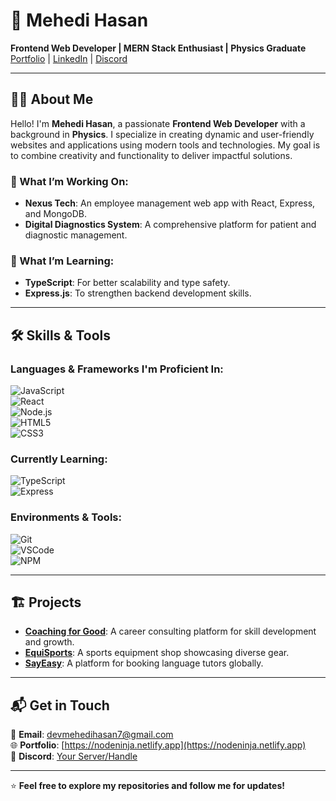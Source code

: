 # 👋 Mehedi Hasan  

**Frontend Web Developer | MERN Stack Enthusiast | Physics Graduate**  
[Portfolio](https://nodeninja.netlify.app) | [LinkedIn](https://www.linkedin.com/in/your-profile) | [Discord](https://discord.com/invite/your-server)  

---

## 👩‍💻 About Me  

Hello! I'm **Mehedi Hasan**, a passionate **Frontend Web Developer** with a background in **Physics**. I specialize in creating dynamic and user-friendly websites and applications using modern tools and technologies. My goal is to combine creativity and functionality to deliver impactful solutions.  

### 🚀 What I’m Working On:
- **Nexus Tech**: An employee management web app with React, Express, and MongoDB.  
- **Digital Diagnostics System**: A comprehensive platform for patient and diagnostic management.  

### 🌱 What I’m Learning:
- **TypeScript**: For better scalability and type safety.  
- **Express.js**: To strengthen backend development skills.  

---

## 🛠️ Skills & Tools  

### **Languages & Frameworks I'm Proficient In**:  
![JavaScript](https://img.shields.io/badge/JavaScript-F7DF1E?style=for-the-badge&logo=javascript&logoColor=black)  
![React](https://img.shields.io/badge/React-20232A?style=for-the-badge&logo=react&logoColor=61DAFB)  
![Node.js](https://img.shields.io/badge/Node.js-339933?style=for-the-badge&logo=nodedotjs&logoColor=white)  
![HTML5](https://img.shields.io/badge/HTML5-E34F26?style=for-the-badge&logo=html5&logoColor=white)  
![CSS3](https://img.shields.io/badge/CSS3-1572B6?style=for-the-badge&logo=css3&logoColor=white)  

### **Currently Learning**:  
![TypeScript](https://img.shields.io/badge/TypeScript-007ACC?style=for-the-badge&logo=typescript&logoColor=white)  
![Express](https://img.shields.io/badge/Express.js-000000?style=for-the-badge&logo=express&logoColor=white)  

### **Environments & Tools**:  
![Git](https://img.shields.io/badge/Git-F05032?style=for-the-badge&logo=git&logoColor=white)  
![VSCode](https://img.shields.io/badge/VS%20Code-0078D4?style=for-the-badge&logo=visual-studio-code&logoColor=white)  
![NPM](https://img.shields.io/badge/NPM-CB3837?style=for-the-badge&logo=npm&logoColor=white)  

---

## 🏗️ Projects  

- **[Coaching for Good](https://github.com/mehedihasan/coaching-for-good)**: A career consulting platform for skill development and growth.  
- **[EquiSports](https://github.com/mehedihasan/equisports)**: A sports equipment shop showcasing diverse gear.  
- **[SayEasy](https://github.com/mehedihasan/sayeasy)**: A platform for booking language tutors globally.  

---

## 📬 Get in Touch  

📧 **Email**: devmehedihasan7@gmail.com  
🌐 **Portfolio**: [https://nodeninja.netlify.app](https://nodeninja.netlify.app)  
💬 **Discord**: [Your Server/Handle](https://discord.com/invite/your-server)  

---

⭐ **Feel free to explore my repositories and follow me for updates!**  
